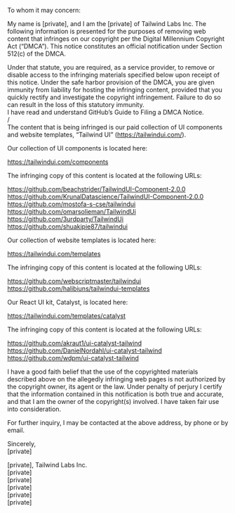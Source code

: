 To whom it may concern:

My name is [private], and I am the [private] of Tailwind Labs Inc. The following information is presented for the purposes of removing web content that infringes on our copyright per the Digital Millennium Copyright Act (“DMCA”). This notice constitutes an official notification under Section 512(c) of the DMCA.

Under that statute, you are required, as a service provider, to remove or disable access to the infringing materials specified below upon receipt of this notice. Under the safe harbor provision of the DMCA, you are given immunity from liability for hosting the infringing content, provided that you quickly rectify and investigate the copyright infringement. Failure to do so can result in the loss of this statutory immunity.  
I have read and understand GitHub’s Guide to Filing a DMCA Notice.  
/  
The content that is being infringed is our paid collection of UI components and website templates, “Tailwind UI” (https://tailwindui.com/).

Our collection of UI components is located here:

https://tailwindui.com/components

The infringing copy of this content is located at the following URLs:

https://github.com/beachstrider/TailwindUI-Component-2.0.0  
https://github.com/KrunalDatascience/TailwindUI-Component-2.0.0  
https://github.com/mostofa-s-cse/tailwindui  
https://github.com/omarsolieman/TailwindUi  
https://github.com/3urdparty/TailwindUi  
https://github.com/shuakipie87/tailwindui  

Our collection of website templates is located here:

https://tailwindui.com/templates

The infringing copy of this content is located at the following URLs:

https://github.com/webscriptmaster/tailwindui  
https://github.com/halibiuns/tailwindui-templates  

Our React UI kit, Catalyst, is located here:

https://tailwindui.com/templates/catalyst  

The infringing copy of this content is located at the following URLs:

https://github.com/akraut1/ui-catalyst-tailwind  
https://github.com/DanielNordahl/ui-catalyst-tailwind  
https://github.com/wdpm/ui-catalyst-tailwind  

I have a good faith belief that the use of the copyrighted materials described above on the allegedly infringing web pages is not authorized by the copyright owner, its agent or the law. Under penalty of perjury I certify that the information contained in this notification is both true and accurate, and that I am the owner of the copyright(s) involved. I have taken fair use into consideration.

For further inquiry, I may be contacted at the above address, by phone or by email.

Sincerely,  
[private]  

[private], Tailwind Labs Inc.  
[private]  
[private]  
[private]  
[private]  
[private]  
